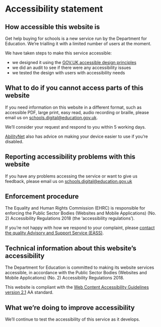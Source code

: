 <!-----
NEW: Check the "Suppress top comment" option to remove this info from the output.

Conversion time: 0.584 seconds.


Using this Markdown file:

1. Paste this output into your source file.
2. See the notes and action items below regarding this conversion run.
3. Check the rendered output (headings, lists, code blocks, tables) for proper
   formatting and use a linkchecker before you publish this page.

Conversion notes:

* Docs to Markdown version 1.0β31
* Thu Oct 28 2021 02:53:52 GMT-0700 (PDT)
* Source doc: GHBS Accessibility statement
----->



# **Accessibility statement**


## **How accessible this website is**

Get help buying for schools is a new service run by the Department for Education. We’re trialling it with a limited number of users at the moment.

We have taken steps to make this service accessible:



* we designed it using the [GOV.UK accessible design principles](https://design-system.service.gov.uk/accessibility/)
* we did an audit to see if there were any accessibility issues
* we tested the design with users with accessibility needs


## **What to do if you cannot access parts of this website**

If you need information on this website in a different format, such as accessible PDF, large print, easy read, audio recording or braille, please email us on schools.digital@education.gov.uk.

We’ll consider your request and respond to you within 5 working days.

[AbilityNet](https://mcmw.abilitynet.org.uk/) also has advice on making your device easier to use if you’re disabled.


## **Reporting accessibility problems with this website**

If you have any problems accessing the service or want to give us feedback, please email us on schools.digital@education.gov.uk


## **Enforcement procedure**

The Equality and Human Rights Commission (EHRC) is responsible for enforcing the Public Sector Bodies (Websites and Mobile Applications) (No. 2) Accessibility Regulations 2018 (the ‘accessibility regulations’).

If you’re not happy with how we respond to your complaint, please [contact the quality Advisory and Support Service (EASS)](https://www.equalityadvisoryservice.com/).


## **Technical information about this website’s accessibility**

The Department for Education is committed to making its website services accessible, in accordance with the Public Sector Bodies (Websites and Mobile Applications) (No. 2) Accessibility Regulations 2018.

This website is compliant with the [Web Content Accessibility Guidelines version 2.1](https://www.w3.org/TR/WCAG21) AA standard.


## **What we’re doing to improve accessibility**

We’ll continue to test the accessibility of this service as it develops.
